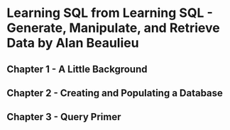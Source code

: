 # Learning SQL from Learning SQL - Generate, Manipulate, and Retrieve Data by Alan Beaulieu

## Chapter 1 - A Little Background

## Chapter 2 - Creating and Populating a Database

## Chapter 3 - Query Primer

